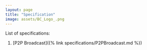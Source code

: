 ```yaml
---
layout: page
title: "Specification"
image: assets/BC_Logo_.png
---
```


List of specifications:

1. [P2P Broadcast]({% link specifications/P2PBroadcast.md %})
